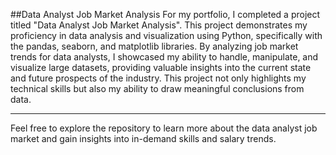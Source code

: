 ##Data Analyst Job Market Analysis
For my portfolio, I completed a project titled "Data Analyst Job Market Analysis". This project demonstrates my proficiency in data analysis and visualization using Python, specifically with the pandas, seaborn, and matplotlib libraries. By analyzing job market trends for data analysts, I showcased my ability to handle, manipulate, and visualize large datasets, providing valuable insights into the current state and future prospects of the industry. This project not only highlights my technical skills but also my ability to draw meaningful conclusions from data.

---

Feel free to explore the repository to learn more about the data analyst job market and gain insights into in-demand skills and salary trends.
